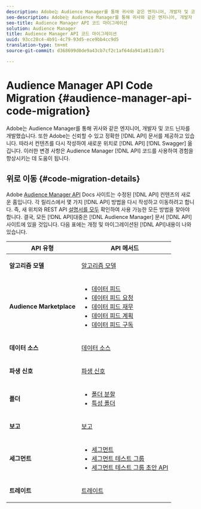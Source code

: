 ```yaml
---
description: Adobe는 Audience Manager를 통해 귀사와 같은 엔지니어, 개발자 및 코드 닌자를 개발했습니다. Adobe는 귀사와 같이 안정적이고 정확한 API 설명서를 사용하여 작업하고자 합니다. 따라서 Swagger에서 API 컨텐츠를 다시 작성하여 새로운 위치로 옮깁니다. 이러한 변경 사항은 Audience Manager API 코드를 사용하여 경험을 향상시키는 데 도움이 됩니다.
seo-description: Adobe는 Audience Manager를 통해 귀사와 같은 엔지니어, 개발자 및 코드 닌자를 개발했습니다. Adobe는 귀사와 같이 안정적이고 정확한 API 설명서를 사용하여 작업하고자 합니다. 따라서 Swagger에서 API 컨텐츠를 다시 작성하여 새로운 위치로 옮깁니다. 이러한 변경 사항은 Audience Manager API 코드를 사용하여 경험을 향상시키는 데 도움이 됩니다.
seo-title: Audience Manager API 코드 마이그레이션
solution: Audience Manager
title: Audience Manager API 코드 마이그레이션
uuid: 93cc28c4-4b91-4c79-93d5-ece9bb4cc9d5
translation-type: tm+mt
source-git-commit: d368699d0de9a43cb7cf2c1af64da941a811db71

---
```



# Audience Manager API Code Migration {#audience-manager-api-code-migration}

Adobe는 Audience Manager를 통해 귀사와 같은 엔지니어, 개발자 및 코드 닌자를 개발했습니다. 또한 Adobe는 신뢰할 수 있고 정확한 [!DNL API] 문서를 제공하고 있습니다. 따라서 컨텐츠를 다시 작성하여 새로운 위치로 [!DNL API] [!DNL Swagger] 옮깁니다. 이러한 변경 사항은 Audience Manager [!DNL API] 코드를 사용하여 경험을 향상시키는 데 도움이 됩니다.

## 위로 이동 {#code-migration-details}

<!-- api-swagger-migration.xml -->

Adobe [Audience Manager API](https://bank.demdex.com/portal/swagger/index.html) Docs 사이트는 수정된 [!DNL API] 컨텐츠의 새로운 홈입니다. 각 릴리스에서 몇 가지 [!DNL API] 방법을 다시 작성하고 이동하려고 합니다. 즉, 새 위치와 REST API [설명서를 모두](../api/rest-api-main/rest-api-main.md) 확인하여 사용 가능한 모든 방법을 찾아야 합니다. 결국, 모든 [!DNL API]대중은 [!DNL Audience Manager] 문서 [!DNL API] 사이트에 있을 것입니다. 다음 표에는 개정 및 마이그레이션된 [!DNL API]내용이 나와 있습니다.

<table id="table_CD3C244CB02C48C898745FB982EC828C"> 
 <thead> 
  <tr> 
   <th colname="col1" class="entry"> API 유형 </th> 
   <th colname="col2" class="entry"> API 메서드 </th> 
  </tr> 
 </thead>
 <tbody>
 <tr> 
   <td colname="col1"> <p> <b>알고리즘 모델</b> </p> </td> 
   <td colname="col2"> <p> <a href="https://bank.demdex.com/portal/swagger/index.html#/Algorithmic_Models_API" format="https" scope="external"> 알고리즘 모델</a> </p> </td> 
  </tr> 
  <tr> 
   <td colname="col1"> <p> <b>Audience Marketplace</b> </p> </td> 
   <td colname="col2"> <p> 
     <ul id="ul_4CFB3FAAC0B04E5AADD80E7D7FAF2722"> 
      <li id="li_50EE5F6B2278480E9FEA04AD51664F9D"> <a href="https://bank.demdex.com/portal/swagger/index.html#!/?f=Data_Feed_API" format="https" scope="external"> 데이터 피드</a> </li> 
      <li id="li_5D372E3819014AB78C12048A9A2DC89F"> <a href="https://bank.demdex.com/portal/swagger/index.html#!/Data_Feed_Request_API/" format="https" scope="external"> 데이터 피드 요청</a> </li> 
      <li id="li_0582688D08C346C68B81D86A5C46E053"> <a href="https://bank.demdex.com/portal/swagger/index.html#!/?f=Data_Feed_Finance_API" format="https" scope="external"> 데이터 피드 재무</a> </li> 
      <li id="li_C1C1CB42D6A74803B4672F6EE2D2D08C"> <a href="https://bank.demdex.com/portal/swagger/index.html#!/?f=Data_Feed_Plans_API" format="https" scope="external"> 데이터 피드 계획</a> </li> 
      <li id="li_D8F9D791D0824287B9D0B0585E3106AB"> <a href="https://bank.demdex.com/portal/swagger/index.html#!/Data_Feed_Subscription_API" format="https" scope="external"> 데이터 피드 구독</a> </li> 
     </ul> </p> </td> 
  </tr> 
  <tr> 
   <td colname="col1"> <p> <b>데이터 소스</b> </p> </td> 
   <td colname="col2"> <p> <a href="https://bank.demdex.com/portal/swagger/index.html#!/Data_Source_API" format="https" scope="external"> 데이터 소스</a> </p> </td> 
  </tr> 
   <td colname="col1"> <p> <b>파생 신호</b> </p> </td> 
   <td colname="col2"> <p> <a href="https://bank.demdex.com/portal/swagger/index.html#/Derived_Signals_API" format="https" scope="external"> 파생 신호</a> </p> </td> 
  </tr>   
  <tr> 
   <td colname="col1"> <p> <b>폴더</b> </p> </td> 
   <td colname="col2"> <p> 
     <ul id="ul_FD05673B372141F3B0EF2C79A338F744"> 
      <li id="li_5D16FCAF6F0E411694A1CFBE9571BDAC"> <a href="https://bank.demdex.com/portal/swagger/index.html#!/Segment_Folder_API" format="https" scope="external"> 폴더 분할</a> </li> 
      <li id="li_5DC088C0F8CA4FC193248366C8400030"> <a href="https://bank.demdex.com/portal/swagger/index.html#!/Trait_Folder_API" scope="external" format="https"> 특성 폴더</a> </li> 
     </ul> </p> </td> 
  </tr> 
  <tr> 
   <td colname="col1"> <p> <b>보고</b> </p> </td> 
   <td colname="col2"> <p> <a href="https://bank.demdex.com/portal/swagger/index.html#!/Reporting_API" format="https" scope="external"> 보고</a> </p> </td> 
  </tr> 
  <tr> 
   <td colname="col1"> <p> <b>세그먼트</b> </p> </td> 
   <td colname="col2"> <p> 
     <ul id="ul_098B0655653D4846B70349A35A055C19"> 
      <li id="li_41A3003BF41147969BC88D4F12A5C1BB"> <a href="https://bank.demdex.com/portal/swagger/index.html#!/Segments_API" format="https" scope="external"> 세그먼트</a> </li> 
      <li id="li_22A858D377634D88AE58BE2CE924169C"> <a href="https://bank.demdex.com/portal/swagger/index.html#!/Segment_Test_Group_API/" format="https" scope="external"> 세그먼트 테스트 그룹</a> </li> 
      <li id="li_2B505A1B43CF4B29A0336106C321E7FD"> <a href="https://bank.demdex.com/portal/swagger/index.html#!/Segment_Test_Group_Draft_API/" format="https" scope="external"> 세그먼트 테스트 그룹 초안 API</a> </li> 
     </ul> </p> </td> 
  </tr> 
  <tr> 
   <td colname="col1"> <p> <b>트레이트</b> </p> </td> 
   <td colname="col2"> <p> <a href="https://bank.demdex.com/portal/swagger/index.html#!/Traits_API" format="https" scope="external"> 트레이트</a> </p> </td> 
  </tr>
 </tbody>
</table>